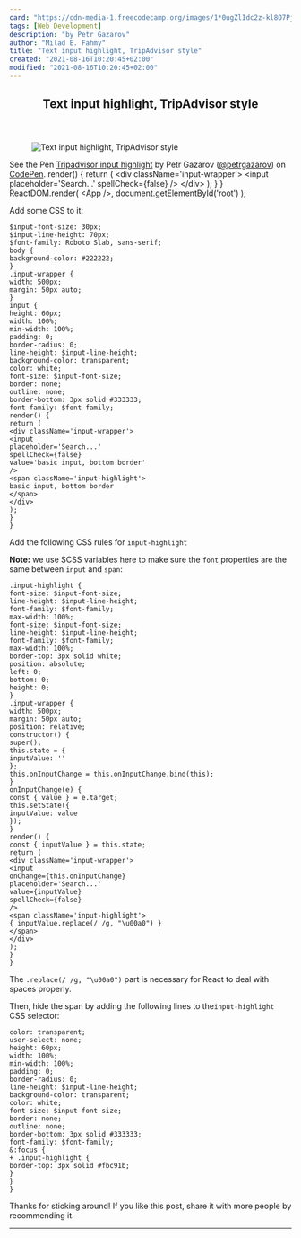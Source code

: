 ```yaml
---
card: "https://cdn-media-1.freecodecamp.org/images/1*0ugZlIdc2z-kl8O7Pjmq_Q.png"
tags: [Web Development]
description: "by Petr Gazarov"
author: "Milad E. Fahmy"
title: "Text input highlight, TripAdvisor style"
created: "2021-08-16T10:20:45+02:00"
modified: "2021-08-16T10:20:45+02:00"
---
```

<div class="site-wrapper">
<main id="site-main" class="site-main outer">
<div class="inner">
<article class="post-full post tag-web-development tag-react tag-javascript tag-software-development tag-css ">
<header class="post-full-header">
<h1 class="post-full-title">Text input highlight, TripAdvisor style</h1>
</header>
<figure class="post-full-image">
<picture>
<source media="(max-width: 700px)" sizes="1px" srcset="data:image/gif;base64,R0lGODlhAQABAIAAAAAAAP///yH5BAEAAAAALAAAAAABAAEAAAIBRAA7 1w">
<source media="(min-width: 701px)" sizes="(max-width: 800px) 400px,
(max-width: 1170px) 700px,
1400px" srcset="https://cdn-media-1.freecodecamp.org/images/1*0ugZlIdc2z-kl8O7Pjmq_Q.png 300w,
https://cdn-media-1.freecodecamp.org/images/1*0ugZlIdc2z-kl8O7Pjmq_Q.png 600w,
https://cdn-media-1.freecodecamp.org/images/1*0ugZlIdc2z-kl8O7Pjmq_Q.png 1000w,
https://cdn-media-1.freecodecamp.org/images/1*0ugZlIdc2z-kl8O7Pjmq_Q.png 2000w">
<img onerror="this.style.display='none'" src="https://cdn-media-1.freecodecamp.org/images/1*0ugZlIdc2z-kl8O7Pjmq_Q.png" alt="Text input highlight, TripAdvisor style">
</picture>
</figure>
<section class="post-full-content">
<div class="post-content medium-migrated-article">
See the Pen <a href='https://codepen.io/petrgazarov/pen/JyXvzB/'>Tripadvisor input highlight</a> by Petr Gazarov
(<a href='https://codepen.io/petrgazarov'>@petrgazarov</a>) on <a href='https://codepen.io'>CodePen</a>.
render() {
return (
&lt;div className='input-wrapper'&gt;
&lt;input
placeholder='Search...'
spellCheck={false}
/&gt;
&lt;/div&gt;
);
}
}
ReactDOM.render(
&lt;App /&gt;,
document.getElementById('root')
);</code></pre><p>Add some CSS to it:</p><pre><code class="language-scss">$input-font-size: 30px;
$input-line-height: 70px;
$font-family: Roboto Slab, sans-serif;
body {
background-color: #222222;
}
.input-wrapper {
width: 500px;
margin: 50px auto;
}
input {
height: 60px;
width: 100%;
min-width: 100%;
padding: 0;
border-radius: 0;
line-height: $input-line-height;
background-color: transparent;
color: white;
font-size: $input-font-size;
border: none;
outline: none;
border-bottom: 3px solid #333333;
font-family: $font-family;
render() {
return (
&lt;div className='input-wrapper'&gt;
&lt;input
placeholder='Search...'
spellCheck={false}
value='basic input, bottom border'
/&gt;
&lt;span className='input-highlight'&gt;
basic input, bottom border
&lt;/span&gt;
&lt;/div&gt;
);
}
}</code></pre><p>Add the following CSS rules for <code>input-highlight</code></p><p><strong>Note:</strong> we use SCSS variables here to make sure the <code>font</code> properties are the same between <code>input</code> and <code>span</code>:</p><pre><code class="language-scss">.input-highlight {
font-size: $input-font-size;
line-height: $input-line-height;
font-family: $font-family;
max-width: 100%;
font-size: $input-font-size;
line-height: $input-line-height;
font-family: $font-family;
max-width: 100%;
border-top: 3px solid white;
position: absolute;
left: 0;
bottom: 0;
height: 0;
}
.input-wrapper {
width: 500px;
margin: 50px auto;
position: relative;
constructor() {
super();
this.state = {
inputValue: ''
};
this.onInputChange = this.onInputChange.bind(this);
}
onInputChange(e) {
const { value } = e.target;
this.setState({
inputValue: value
});
}
render() {
const { inputValue } = this.state;
return (
&lt;div className='input-wrapper'&gt;
&lt;input
onChange={this.onInputChange}
placeholder='Search...'
value={inputValue}
spellCheck={false}
/&gt;
&lt;span className='input-highlight'&gt;
{ inputValue.replace(/ /g, "\u00a0") }
&lt;/span&gt;
&lt;/div&gt;
);
}
}</code></pre><p>The <code>.replace(/ /g, "\u00a0")</code> part is necessary for React to deal with spaces properly.</p><p>Then, hide the span by adding the following lines to the<code>input-highlight</code> CSS selector:</p><pre><code class="language-scss">color: transparent;
user-select: none;
height: 60px;
width: 100%;
min-width: 100%;
padding: 0;
border-radius: 0;
line-height: $input-line-height;
background-color: transparent;
color: white;
font-size: $input-font-size;
border: none;
outline: none;
border-bottom: 3px solid #333333;
font-family: $font-family;
&amp;:focus {
+ .input-highlight {
border-top: 3px solid #fbc91b;
}
}
}</code></pre><p>Thanks for sticking around! If you like this post, share it with more people by recommending it.</p>
</div>
<hr>
</section>
</article>
</div>
</main>
</div>
<!-- Google Tag Manager (noscript) -->
<!-- End Google Tag Manager (noscript) -->

